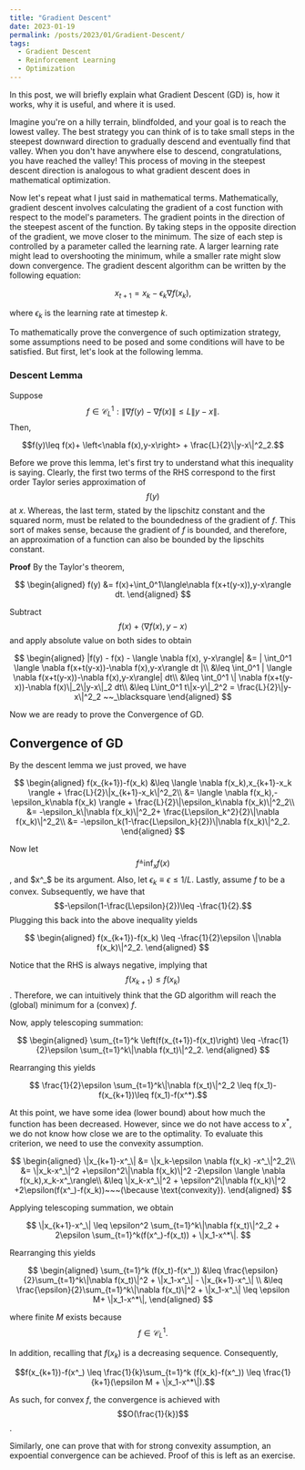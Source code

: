 ```yaml
---
title: "Gradient Descent"
date: 2023-01-19
permalink: /posts/2023/01/Gradient-Descent/
tags:
  - Gradient Descent
  - Reinforcement Learning
  - Optimization
---
```


In this post, we will briefly explain what Gradient Descent (GD) is, how it works, why it is useful, and where it is used.

Imagine you're on a hilly terrain, blindfolded, and your goal is to reach the lowest valley. The best strategy you can think of is to take small steps in the steepest downward direction to gradually descend and eventually find that valley. When you don't have anywhere else to descend, congratulations, you have reached the valley! This process of moving in the steepest descent direction is analogous to what gradient descent does in mathematical optimization.

Now let's repeat what I just said in mathematical terms. Mathematically, gradient descent involves calculating the gradient of a cost function with respect to the model's parameters. The gradient points in the direction of the steepest ascent of the function. By taking steps in the opposite direction of the gradient, we move closer to the minimum. The size of each step is controlled by a parameter called the learning rate. A larger learning rate might lead to overshooting the minimum, while a smaller rate might slow down convergence. The gradient descent algorithm can be written by the following equation:

$$x_{t+1} = x_k-\epsilon_k\nabla f(x_k),$$

where $\epsilon_k$ is the learning rate at timestep $k$.

To mathematically prove the convergence of such optimization strategy, some assumptions need to be posed and some conditions will have to be satisfied. But first, let's look at the following lemma.  

### Descent Lemma

Suppose $$f\in \mathcal{C}^1_L: \|\nabla f(y)-\nabla f(x) \|\leq L\|y-x\|.$$ Then,

$$f(y)\leq f(x)+ \left<\nabla f(x),y-x\right> + \frac{L}{2}\|y-x\|^2_2.$$

Before we prove this lemma, let's first try to understand what this inequality is saying. Clearly, the first two terms of the RHS correspond to the first order Taylor series approximation of $$f(y)$$ at $x$. Whereas, the last term, stated by the lipschitz constant and the squared norm, must be related to the boundedness of the gradient of $f$. This sort of makes sense, because the gradient of $f$ is bounded, and therefore, an approximation of a function can also be bounded by the lipschits constant.

**Proof**
By the Taylor's theorem,

$$
\begin{aligned}
f(y) &= f(x)+\int_0^1\langle\nabla f(x+t(y-x)),y-x\rangle dt.
\end{aligned}
$$

Subtract $$f(x) + \langle\nabla f(x),y-x\rangle$$ and apply absolute value on both sides to obtain

$$
\begin{aligned}
|f(y) - f(x) - \langle \nabla f(x), y-x\rangle| &= | \int_0^1 \langle \nabla f(x+t(y-x))-\nabla f(x),y-x\rangle dt |\\
&\leq \int_0^1 | \langle \nabla f(x+t(y-x))-\nabla f(x),y-x\rangle|  dt\\
&\leq \int_0^1 \| \nabla f(x+t(y-x))-\nabla f(x)\|_2\|y-x\|_2 dt\\
&\leq L\int_0^1 t\|x-y\|_2^2 = \frac{L}{2}\|y-x\|^2_2 ~~_\blacksquare
\end{aligned}
$$

Now we are ready to prove the Convergence of GD.

## Convergence of GD

By the descent lemma we just proved, we have

$$
\begin{aligned}
f(x_{k+1})-f(x_k) &\leq \langle \nabla f(x_k),x_{k+1}-x_k \rangle + \frac{L}{2}\|x_{k+1}-x_k\|^2_2\\
&= \langle \nabla f(x_k),-\epsilon_k\nabla f(x_k) \rangle + \frac{L}{2}\|\epsilon_k\nabla f(x_k)\|^2_2\\
&= -\epsilon_k\|\nabla f(x_k)\|^2_2+ \frac{L\epsilon_k^2}{2}\|\nabla f(x_k)\|^2_2\\
&= -\epsilon_k(1-\frac{L\epsilon_k}{2})\|\nabla f(x_k)\|^2_2.
\end{aligned}
$$

Now let $$f^_\triangleq \inf_x f(x)$$, and $x^_$ be its argument. Also, let $\epsilon_k \equiv \epsilon \leq 1/L$. Lastly, assume $f$ to be a convex. Subsequently, we have that $$-\epsilon(1-\frac{L\epsilon}{2})\leq -\frac{1}{2}.$$ Plugging this back into the above inequality yields

$$
\begin{aligned}
f(x_{k+1})-f(x_k) \leq -\frac{1}{2}\epsilon \|\nabla f(x_k)\|^2_2.
\end{aligned}
$$

Notice that the RHS is always negative, implying that $$f(x_{k+1})\leq f(x_k)$$. Therefore, we can intuitively think that the GD algorithm will reach the (global) minimum for a (convex) $f$.

Now, apply telescoping summation:

$$
\begin{aligned}
\sum_{t=1}^k \left(f(x_{t+1})-f(x_t)\right) \leq -\frac{1}{2}\epsilon \sum_{t=1}^k\|\nabla f(x_t)\|^2_2.
\end{aligned}
$$

Rearranging this yields

$$ \frac{1}{2}\epsilon \sum_{t=1}^k\|\nabla f(x_t)\|^2_2 \leq f(x_1)-f(x_{k+1})\leq f(x_1)-f(x^*).$$

At this point, we have some idea (lower bound) about how much the function has been decreased. However, since we do not have access to $x^*$, we do not know how close we are to the optimality. To evaluate this criterion, we need to use the convexity assumption.

$$
\begin{aligned}
\|x_{k+1}-x^_\| &= \|x_k-\epsilon \nabla f(x_k) -x^_\|^2_2\\
&= \|x_k-x^_\|^2 +\epsilon^2\|\nabla f(x_k)\|^2 -2\epsilon \langle \nabla f(x_k),x_k-x^_\rangle\\
&\leq \|x_k-x^_\|^2 + \epsilon^2\|\nabla f(x_k)\|^2 +2\epsilon(f(x^_)-f(x_k))~~~(\because \text{convexity}).
\end{aligned}
$$

Applying telescoping summation, we obtain

$$
\|x_{k+1}-x^_\| \leq \epsilon^2 \sum_{t=1}^k\|\nabla f(x_t)\|^2_2 + 2\epsilon \sum_{t=1}^k(f(x^_)-f(x_t)) + \|x_1-x^*\|.
$$

Rearranging this yields

$$
\begin{aligned}
\sum_{t=1}^k (f(x_t)-f(x^_)) &\leq \frac{\epsilon}{2}\sum_{t=1}^k\|\nabla f(x_t)\|^2 + \|x_1-x^_\| - \|x_{k+1}-x^_\| \\
&\leq \frac{\epsilon}{2}\sum_{t=1}^k\|\nabla f(x_t)\|^2 + \|x_1-x^_\| \leq \epsilon M+ \|x_1-x^*\|,
\end{aligned}
$$

where finite $M$ exists because $$f\in \mathcal{C}^1_L.$$

In addition, recalling that $f(x_k)$ is a decreasing sequence. Consequently,

$$f(x_{k+1})-f(x^_) \leq \frac{1}{k}\sum_{t=1}^k (f(x_k)-f(x^_)) \leq \frac{1}{k+1}(\epsilon M + \|x_1-x^*\|).$$

As such, for convex $f$, the convergence is achieved with $$O(\frac{1}{k})$$.

Similarly, one can prove that with for strong convexity assumption, an expoential convergence can be achieved. Proof of this is left as an exercise.  
